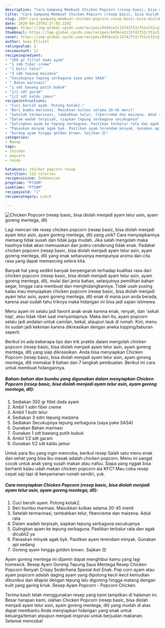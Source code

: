 ```yaml
---
description: "Cara Gampang Membuat Chicken Popcorn (resep basic, bisa diolah menjadi ayam telur asin, ayam goreng mentega, dll), Menggugah Selera"
title: "Cara Gampang Membuat Chicken Popcorn (resep basic, bisa diolah menjadi ayam telur asin, ayam goreng mentega, dll), Menggugah Selera"
slug: 2097-cara-gampang-membuat-chicken-popcorn-resep-basic-bisa-diolah-menjadi-ayam-telur-asin-ayam-goreng-mentega-dll-menggugah-selera
date: 2020-09-23T03:27:03.229Z
image: https://img-global.cpcdn.com/recipes/8456ce2c15742f53/751x532cq70/chicken-popcorn-resep-basic-bisa-diolah-menjadi-ayam-telur-asin-ayam-goreng-mentega-dll-foto-resep-utama.jpg
thumbnail: https://img-global.cpcdn.com/recipes/8456ce2c15742f53/751x532cq70/chicken-popcorn-resep-basic-bisa-diolah-menjadi-ayam-telur-asin-ayam-goreng-mentega-dll-foto-resep-utama.jpg
cover: https://img-global.cpcdn.com/recipes/8456ce2c15742f53/751x532cq70/chicken-popcorn-resep-basic-bisa-diolah-menjadi-ayam-telur-asin-ayam-goreng-mentega-dll-foto-resep-utama.jpg
author: Sean Elliott
ratingvalue: 3
reviewcount: 11
recipeingredient:
- "350 gr fillet dada ayam"
- "1 sdm fiber creme"
- "1 butir telur"
- "3 sdm tepung maizena"
- "Secukupnya tepung serbaguna saya pake SASA"
- " Bahan marinasi"
- "1 sdt bawang putih bubuk"
- "1/2 sdt garam"
- "1/2 sdt kaldu jamur"
recipeinstructions:
- "Cuci bersih ayam. Potong kotak2."
- "Beri bumbu marinasi. Masukkan kulkas selama 30-45 menit"
- "Setelah termarinasi, tambahkan telur, fibercreme dan maizena. Aduk rata"
- "Dalam wadah terpisah, siapkan tepung serbaguna secukupnya"
- "Gulingkan ayam ke tepung serbaguna. Pastikan terbalur rata dan agak dicubit2 ya"
- "Panaskan minyak agak byk. Pastikan ayam terendam minyak. Gunakan api sedang"
- "Goreng ayam hingga golden brown. Sajikan 😊"
categories:
- Resep
tags:
- chicken
- popcorn
- resep

katakunci: chicken popcorn resep 
nutrition: 113 calories
recipecuisine: Indonesian
preptime: "PT26M"
cooktime: "PT50M"
recipeyield: "1"
recipecategory: Lunch

---
```



![Chicken Popcorn (resep basic, bisa diolah menjadi ayam telur asin, ayam goreng mentega, dll)](https://img-global.cpcdn.com/recipes/8456ce2c15742f53/751x532cq70/chicken-popcorn-resep-basic-bisa-diolah-menjadi-ayam-telur-asin-ayam-goreng-mentega-dll-foto-resep-utama.jpg)

Lagi mencari ide resep chicken popcorn (resep basic, bisa diolah menjadi ayam telur asin, ayam goreng mentega, dll) yang unik? Cara menyiapkannya memang tidak susah dan tidak juga mudah. Jika salah mengolah maka hasilnya tidak akan memuaskan dan justru cenderung tidak enak. Padahal chicken popcorn (resep basic, bisa diolah menjadi ayam telur asin, ayam goreng mentega, dll) yang enak seharusnya mempunyai aroma dan cita rasa yang dapat memancing selera kita.

Banyak hal yang sedikit banyak berpengaruh terhadap kualitas rasa dari chicken popcorn (resep basic, bisa diolah menjadi ayam telur asin, ayam goreng mentega, dll), mulai dari jenis bahan, selanjutnya pemilihan bahan segar, hingga cara membuat dan menghidangkannya. Tidak usah pusing kalau mau menyiapkan chicken popcorn (resep basic, bisa diolah menjadi ayam telur asin, ayam goreng mentega, dll) enak di mana pun anda berada, karena asal sudah tahu triknya maka hidangan ini bisa jadi sajian istimewa.

Menu ayam ini selalu jadi favorit anak-anak karena enak, renyah, dan &#39;sekali hap&#39;, atau tidak ribet saat menyantapnya. Maka dari itu, ayam popcorn selalu jadi andalan untuk camilan, bekal, ataupun lauk di rumah. Kini, menu ini sudah jadi kekinian karena dikreasikan dengan aneka topping/taburan seperti.


Berikut ini ada beberapa tips dan trik praktis dalam mengolah chicken popcorn (resep basic, bisa diolah menjadi ayam telur asin, ayam goreng mentega, dll) yang siap dikreasikan. Anda bisa menyiapkan Chicken Popcorn (resep basic, bisa diolah menjadi ayam telur asin, ayam goreng mentega, dll) memakai 9 bahan dan 7 langkah pembuatan. Berikut ini cara untuk membuat hidangannya.

<!--inarticleads1-->

##### Bahan-bahan dan bumbu yang digunakan dalam menyiapkan Chicken Popcorn (resep basic, bisa diolah menjadi ayam telur asin, ayam goreng mentega, dll):

1. Sediakan 350 gr fillet dada ayam
1. Ambil 1 sdm fiber creme
1. Ambil 1 butir telur
1. Sediakan 3 sdm tepung maizena
1. Sediakan Secukupnya tepung serbaguna (saya pake SASA)
1. Gunakan  Bahan marinasi
1. Gunakan 1 sdt bawang putih bubuk
1. Ambil 1/2 sdt garam
1. Gunakan 1/2 sdt kaldu jamur


Untuk para Ibu yang ingin mencoba, berikut resep Salah satu menu enak dan sehat yang bisa Ibu masak adalah chicken popcorn. Menu ini sangat cocok untuk anak yang susah makan atau nafsu. Siapa yang nggak bisa berhenti kalau udah makan chicken popcorn ala KFC? Mau coba resep cepat saji tapi di kenyamanan rumah sendiri, yuk. 

<!--inarticleads2-->

##### Cara menyiapkan Chicken Popcorn (resep basic, bisa diolah menjadi ayam telur asin, ayam goreng mentega, dll):

1. Cuci bersih ayam. Potong kotak2.
1. Beri bumbu marinasi. Masukkan kulkas selama 30-45 menit
1. Setelah termarinasi, tambahkan telur, fibercreme dan maizena. Aduk rata
1. Dalam wadah terpisah, siapkan tepung serbaguna secukupnya
1. Gulingkan ayam ke tepung serbaguna. Pastikan terbalur rata dan agak dicubit2 ya
1. Panaskan minyak agak byk. Pastikan ayam terendam minyak. Gunakan api sedang
1. Goreng ayam hingga golden brown. Sajikan 😊


Ayam goreng mentega ini dijamin dapat menghibur kamu yang lagi homesick. Resep Ayam Goreng Tepung Saus Mentega Resep Chicken Popcorn Renyah Crispy Sederhana Spesial Asli Enak. Pop corn ayam atau ayam popcorn adalah daging ayam yang dipotong kecil-kecil kemudian dibumbui dan dilapisi dengan tepung lalu digoreng hingga matang dengan kulit yang garing kriuk. Resep Ayam Popcorn - Popcorn Chicken. 

Terima kasih telah menggunakan resep yang kami tampilkan di halaman ini. Besar harapan kami, olahan Chicken Popcorn (resep basic, bisa diolah menjadi ayam telur asin, ayam goreng mentega, dll) yang mudah di atas dapat membantu Anda menyiapkan hidangan yang enak untuk keluarga/teman ataupun menjadi inspirasi untuk berjualan makanan. Selamat mencoba!
